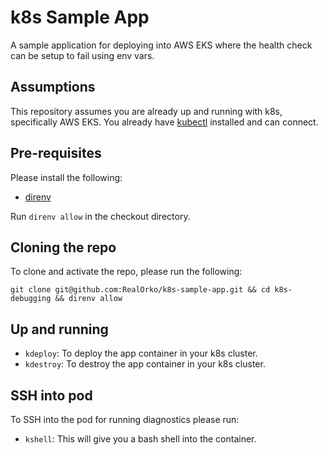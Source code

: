 # k8s Sample App

A sample application for deploying into AWS EKS where the health check can be setup to fail using env vars.

## Assumptions

This repository assumes you are already up and running with k8s, specifically AWS EKS. You already have [kubectl](https://kubernetes.io/docs/tasks/tools/) installed and can connect. 

## Pre-requisites

Please install the following:

  - [direnv](https://direnv.net/docs/installation.html)

Run `direnv allow` in the checkout directory. 

## Cloning the repo

To clone and activate the repo, please run the following:

```
git clone git@github.com:RealOrko/k8s-sample-app.git && cd k8s-debugging && direnv allow
```

## Up and running

  - `kdeploy`: To deploy the app container in your k8s cluster. 
  - `kdestroy`: To destroy the app container in your k8s cluster. 


## SSH into pod

To SSH into the pod for running diagnostics please run: 

  - `kshell`: This will give you a bash shell into the container. 
